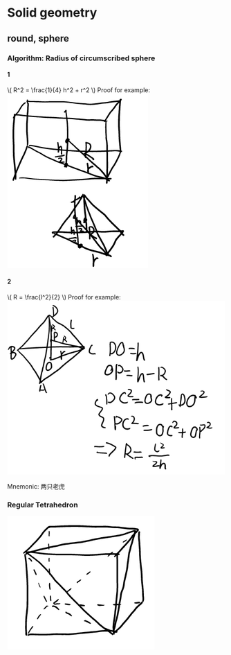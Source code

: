 # Solid geometry

## round, sphere

### Algorithm: Radius of circumscribed sphere

#### 1

\\( R^2 = \frac{1}{4} h^2 + r^2 \\)
Proof for example:
![1](Solid_geometry/Algo1.png)

#### 2

\\( R = \frac{l^2}{2} \\)
Proof for example:
![2](Solid_geometry/Algo2.png)

Mnemonic: 两只老虎

### Regular Tetrahedron

![1](Solid_geometry/Tetrahedron1.png)
